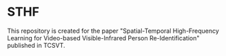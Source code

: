 # STHF
This repository is created for the paper "Spatial-Temporal High-Frequency Learning for Video-based Visible-Infrared Person Re-Identification" published in TCSVT.
